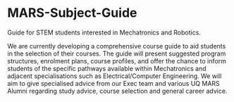 # MARS-Subject-Guide
Guide for STEM students interested in Mechatronics and Robotics.

We are currently developing a comprehensive course guide to aid students in the selection of their courses. The guide will present suggested program structures, enrolment plans, course profiles, and offer the chance to inform students of the specific pathways available within Mechatronics and adjacent specialisations such as Electrical/Computer Engineering. We will aim to give specialised advice from our Exec team and various UQ MARS Alumni regarding study advice, course selection and general career advice.